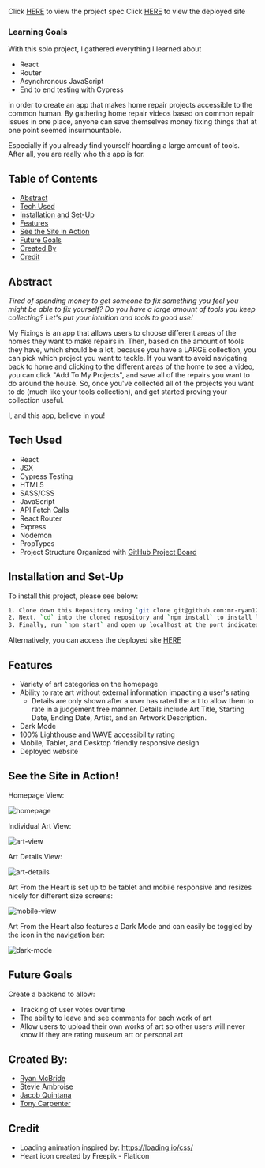 Click [HERE](https://frontend.turing.edu/projects/module-3/showcase.html) to view the project spec
Click [HERE](https://polar-spire-35161.herokuapp.com/) to view the deployed site

### Learning Goals
With this solo project, I gathered everything I learned about
- React
- Router
- Asynchronous JavaScript
- End to end testing with Cypress

in order to create an app that makes home repair projects accessible to the common human. By gathering home repair videos based on common repair issues in one place, anyone can save themselves money fixing things that at one point seemed insurmountable.

Especially if you already find yourself hoarding a large amount of tools. 
After all, you are really who this app is for.


## Table of Contents
- [Abstract](#abstract)
- [Tech Used](#tech-used)
- [Installation and Set-Up](#installation-and-set-up)
- [Features](#features)
- [See the Site in Action](#see-the-site-in-action)
- [Future Goals](#future-goals)
- [Created By](#created-by)
- [Credit](#credit)

## Abstract

*Tired of spending money to get someone to fix something you feel you might be able to fix yourself? Do you have a large amount of tools you keep collecting?
Let's put your intuition and tools to good use!*

My Fixings is an app that allows users to choose different areas of the homes they want to make repairs in. Then, based on the amount of tools they have, which should be a lot, because you have a LARGE collection, you can pick which project you want to tackle. If you want to avoid navigating back to home and clicking to the different areas of the home to see a video, you can click "Add To My Projects", and save all of the repairs you want to do around the house. So, once you've collected all of the projects you want to do (much like your tools collection), and get started proving your collection useful. 

I, and this app, believe in you!


## Tech Used

- React 
- JSX
- Cypress Testing
- HTML5
- SASS/CSS
- JavaScript
- API Fetch Calls
- React Router
- Express
- Nodemon
- PropTypes
- Project Structure Organized with [GitHub Project Board](https://polar-spire-35161.herokuapp.com/)

## Installation and Set-Up

To install this project, please see below:

```bash
1. Clone down this Repository using `git clone git@github.com:mr-ryan12/art-from-the-heart.git`
2. Next, `cd` into the cloned repository and `npm install` to install library dependencies
3. Finally, run `npm start` and open up localhost at the port indicated to view the webpage (http://localhost:3000/)
```
Alternatively, you can access the deployed site [HERE](https://art-from-the-heart-mr-ryan12.vercel.app/)
    
## Features

- Variety of art categories on the homepage
- Ability to rate art without external information impacting a user's rating
  - Details are only shown after a user has rated the art to allow them to rate in a judgement free manner. Details include Art Title, Starting Date, Ending Date, Artist, and an Artwork Description.
- Dark Mode
- 100% Lighthouse and WAVE accessibility rating
- Mobile, Tablet, and Desktop friendly responsive design
- Deployed website


## See the Site in Action! 

Homepage View: 

![homepage](https://user-images.githubusercontent.com/62816754/156053375-9b6ffb53-70ef-44f1-a72f-20e8e2ae3bc6.gif)

Individual Art View:

![art-view](https://user-images.githubusercontent.com/62816754/156053528-675186f5-e797-4cf5-be85-fb6978667a9f.gif)

Art Details View:

![art-details](https://user-images.githubusercontent.com/62816754/156053581-b3652f06-e4c1-4c0c-b17b-84b30800bf04.gif)

Art From the Heart is set up to be tablet and mobile responsive and resizes nicely for different size screens:

![mobile-view](https://user-images.githubusercontent.com/62816754/156053644-6346970b-fad3-4165-91f0-9ba9f11bb705.gif)

Art From the Heart also features a Dark Mode and can easily be toggled by the icon in the navigation bar:

![dark-mode](https://user-images.githubusercontent.com/62816754/156053685-1e61981e-c9f7-4e66-9b25-f1e4a1d3fa29.gif)

## Future Goals

Create a backend to allow:
- Tracking of user votes over time
- The ability to leave and see comments for each work of art
- Allow users to upload their own works of art so other users will never know if they are rating museum art or personal art

## Created By:

- [Ryan McBride](https://github.com/mr-ryan12)
- [Stevie Ambroise](https://github.com/StevieAmb)
- [Jacob Quintana](https://github.com/Jayquintana)
- [Tony Carpenter](https://github.com/tonycarpenter21)

## Credit

- Loading animation inspired by: https://loading.io/css/
- Heart icon created by Freepik - Flaticon






